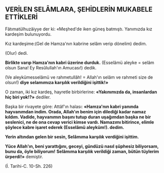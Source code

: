 ## VERİLEN SELÂMLARA, ŞEHİDLERİN MUKABELE ETTİKLERİ

Fâtımatülhuzâiyye der ki: «Meşhed'de iken güneş batmıştı. Yanımızda kız kardeşim bulunuyordu.

Kız kardeşime:(Gel de Hamza'nın kabrine selâm verip dönelim) dedim.

(Olur) dedi.

**Birlikte varıp Hamza'nın kabri üzerine dur­duk.**
(Esselâmü aleyke = selâm olsun Sana! Ey Resûlullah'ın Amucası!) dedik.

(Ve aleykümesselâmü ve rahmetullâh! = Al­lah'ın selâm ve rahmeti size de olsun!) **diye selamımıza karşılık verildiğini işittik!»**

O zaman, iki kız kardeş, hayretle birbirle­rine: **«Yakınımızda da, insanlardan hiç biri yok!?»** dediler.

Başka bir rivayete göre: Attâf'ın halası: **«Hamza'nın kabri yanında hayvanımdan indim. Orada, Allah'ın benim için dilediği kadar namaz kıldım. Vadide, hayvanımın başını tutup duran uşağımdan başka ne bir seslenici, ne de ona ce­vap verici kimse vardı. Namazımı bitirince, elim­le şöylece kabre işaret ederek (Esselâmü aleyküm!). dedim.**

**Yerin altından gelen bir sesin, Selâmıma karşılık verdiğini işittim.**

**Yüce Allah'ın, beni yarattığını, geceyi, gündüzü nasıl şüphesiz biliyorsam, bunu da, öyle biliyorum!**
**Selâmıma karşılık verildiği zaman, bütün tüylerim ürperdi!»** demiştir.

(İ. Tarihi-C. 10-Sh. 226)
